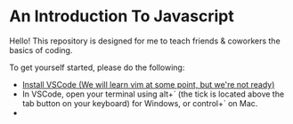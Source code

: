 # An Introduction To Javascript

Hello! This repository is designed for me to teach friends & coworkers the basics of coding.

To get yourself started, please do the following:

- [Install VSCode (We will learn vim at some point, but we're not ready)](https://code.visualstudio.com/download)
- In VSCode, open your terminal using alt+\` (the tick is located above the tab button on your keyboard) for Windows, or control+\` on Mac.
-
